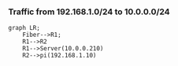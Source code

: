 
### Traffic from 192.168.1.0/24 to 10.0.0.0/24

```mermaid
graph LR;
    Fiber-->R1;
    R1-->R2
    R1-->Server(10.0.0.210)
    R2-->pi(192.168.1.10)
```